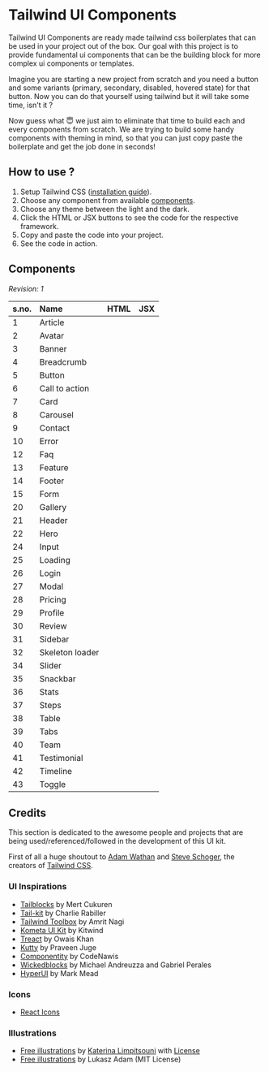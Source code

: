 <!--
Author: chankruze (chankruze@gmail.com)
Created: Mon Oct 10 2022 20:54:39 GMT+0530 (India Standard Time)

Copyright (c) geekofia 2022 and beyond
-->

# Tailwind UI Components

Tailwind UI Components are ready made tailwind css boilerplates that can be used in your project out of the box. Our goal with this project is to provide fundamental ui components that can be the building block for more complex ui components or templates.

Imagine you are starting a new project from scratch and you need a button and some variants (primary, secondary, disabled, hovered state) for that button. Now you can do that yourself using tailwind but it will take some time, isn't it ?

Now guess what :innocent: we just aim to eliminate that time to build each and every components from scratch. We are trying to build some handy components with theming in mind, so that you can just copy paste the boilerplate and get the job done in seconds!

## How to use ?

1. Setup Tailwind CSS ([installation guide][tailwind-docs]).
2. Choose any component from available [components][components].
3. Choose any theme between the light and the dark.
4. Click the HTML or JSX buttons to see the code for the respective framework.
5. Copy and paste the code into your project.
6. See the code in action.

[tailwind-docs]: https://tailwindcss.com/docs/installation
[components]: https://example.com/components

## Components

_Revision: 1_

| s.no. | Name            | HTML | JSX |
| :---  | :-------------- | :--- | :-- |
|   1   | Article         |      |     |
|   2   | Avatar          |      |     |
|   3   | Banner          |      |     |
|   4   | Breadcrumb      |      |     |
|   5   | Button          |      |     |
|   6   | Call to action  |      |     |
|   7   | Card            |      |     |
|   8   | Carousel        |      |     |
|   9   | Contact         |      |     |
|   10  | Error           |      |     |
|   12  | Faq             |      |     |
|   13  | Feature         |      |     |
|   14  | Footer          |      |     |
|   15  | Form            |      |     |
|   20  | Gallery         |      |     |
|   21  | Header          |      |     |
|   22  | Hero            |      |     |
|   24  | Input           |      |     |
|   25  | Loading         |      |     |
|   26  | Login           |      |     |
|   27  | Modal           |      |     |
|   28  | Pricing         |      |     |
|   29  | Profile         |      |     |
|   30  | Review          |      |     |
|   31  | Sidebar         |      |     |
|   32  | Skeleton loader |      |     |
|   34  | Slider          |      |     |
|   35  | Snackbar        |      |     |
|   36  | Stats           |      |     |
|   37  | Steps           |      |     |
|   38  | Table           |      |     |
|   39  | Tabs            |      |     |
|   40  | Team            |      |     |
|   41  | Testimonial     |      |     |
|   42  | Timeline        |      |     |
|   43  | Toggle          |      |     |

## Credits

This section is dedicated to the awesome people and projects that are being used/referenced/followed in the development of this UI kit.

First of all a huge shoutout to [Adam Wathan][adam-twitter] and [Steve Schoger][steve-twitter], the creators of [Tailwind CSS][tailwind].

[adam-twitter]: https://twitter.com/adamwathan
[steve-twitter]: https://twitter.com/steveschoger
[tailwind]: https://tailwindcss.com/

### UI Inspirations

- [Tailblocks](https://tailblocks.cc/) by Mert Cukuren
- [Tail-kit](https://www.tailwind-kit.com/) by Charlie Rabiller
- [Tailwind Toolbox](https://www.tailwindtoolbox.com/) by Amrit Nagi
- [Kometa UI Kit](https://kitwind.io/products/kometa/components/) by Kitwind
- [Treact](https://treact.owaiskhan.me/) by Owais Khan
- [Kutty](https://kutty.netlify.app/) by Praveen Juge
- [Componentity](https://componentity.com/category/tailwindcss/) by CodeNawis
- [Wickedblocks](https://wickedblocks.dev/) by Michael Andreuzza and Gabriel Perales
- [HyperUI](https://www.hyperui.dev/) by Mark Mead

### Icons

- [React Icons](https://react-icons.github.io/react-icons/)

### Illustrations

- [Free illustrations](https://undraw.co/) by [Katerina Limpitsouni](https://twitter.com/ninaLimpi) with [License](https://undraw.co/license)
- [Free illustrations](https://lukaszadam.com/illustrations) by Lukasz Adam (MIT License)
